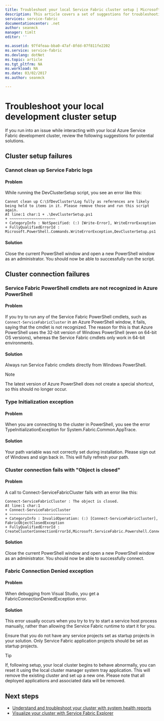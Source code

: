 ```yaml
---
title: Troubleshoot your local Service Fabric cluster setup | Microsoft Docs
description: This article covers a set of suggestions for troubleshooting your local development cluster
services: service-fabric
documentationcenter: .net
author: seanmck
manager: timlt
editor: ''

ms.assetid: 97f4feaa-bba0-47af-8fdd-07f811fe2202
ms.service: service-fabric
ms.devlang: dotNet
ms.topic: article
ms.tgt_pltfrm: NA
ms.workload: NA
ms.date: 03/02/2017
ms.author: seanmck

---
```

# Troubleshoot your local development cluster setup
If you run into an issue while interacting with your local Azure Service Fabric development cluster, review the following suggestions for potential solutions.

## Cluster setup failures
### Cannot clean up Service Fabric logs
#### Problem
While running the DevClusterSetup script, you see an error like this:

```
Cannot clean up C:\SfDevCluster\Log fully as references are likely being held to items in it. Please remove those and run this script again.
At line:1 char:1 + .\DevClusterSetup.ps1
+ ~~~~~~~~~~~~~~~~~~~~~
+ CategoryInfo : NotSpecified: (:) [Write-Error], WriteErrorException
+ FullyQualifiedErrorId : Microsoft.PowerShell.Commands.WriteErrorException,DevClusterSetup.ps1
```

#### Solution
Close the current PowerShell window and open a new PowerShell window as an administrator. You should now be able to successfully run the script.

## Cluster connection failures
### Service Fabric PowerShell cmdlets are not recognized in Azure PowerShell
#### Problem
If you try to run any of the Service Fabric PowerShell cmdlets, such as `Connect-ServiceFabricCluster` in an Azure PowerShell window, it fails, saying that the cmdlet is not recognized. The reason for this is that Azure PowerShell uses the 32-bit version of Windows PowerShell (even on 64-bit OS versions), whereas the Service Fabric cmdlets only work in 64-bit environments.

#### Solution
Always run Service Fabric cmdlets directly from Windows PowerShell.

> [!NOTE]
> The latest version of Azure PowerShell does not create a special shortcut, so this should no longer occur.
> 
> 

### Type Initialization exception
#### Problem
When you are connecting to the cluster in PowerShell, you see the error TypeInitializationException for System.Fabric.Common.AppTrace.

#### Solution
Your path variable was not correctly set during installation. Please sign out of Windows and sign back in. This will fully refresh your path.

### Cluster connection fails with "Object is closed"
#### Problem
A call to Connect-ServiceFabricCluster fails with an error like this:

```
Connect-ServiceFabricCluster : The object is closed.
At line:1 char:1
+ Connect-ServiceFabricCluster
+ ~~~~~~~~~~~~~~~~~~~~~~~~~~~~
+ CategoryInfo : InvalidOperation: (:) [Connect-ServiceFabricCluster], FabricObjectClosedException
+ FullyQualifiedErrorId : CreateClusterConnectionErrorId,Microsoft.ServiceFabric.Powershell.ConnectCluster
```

#### Solution
Close the current PowerShell window and open a new PowerShell window as an administrator. You should now be able to successfully connect.

### Fabric Connection Denied exception
#### Problem
When debugging from Visual Studio, you get a FabricConnectionDeniedException error.

#### Solution
This error usually occurs when you try to try to start a service host process manually, rather than allowing the Service Fabric runtime to start it for you.

Ensure that you do not have any service projects set as startup projects in your solution. Only Service Fabric application projects should be set as startup projects.

> [!TIP]
> If, following setup, your local cluster begins to behave abnormally, you can reset it using the local cluster manager system tray application. This will remove the existing cluster and set up a new one. Please note that all deployed applications and associated data will be removed.
> 
> 

## Next steps
* [Understand and troubleshoot your cluster with system health reports](service-fabric-understand-and-troubleshoot-with-system-health-reports.md)
* [Visualize your cluster with Service Fabric Explorer](service-fabric-visualizing-your-cluster.md)


